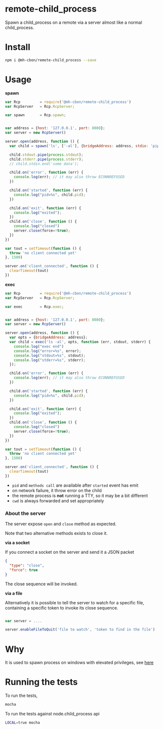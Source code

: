# remote-child_process

Spawn a child_process on a remote via a server almost like a normal child_process.

# Install

```sh
npm i @mh-cbon/remote-child_process --save
```

# Usage

__spawn__

```js
var Rcp         = require('@mh-cbon/remote-child_process')
var RcpServer   = Rcp.RcpServer;

var spawn       = Rcp.spawn;


var address = {host: '127.0.0.1', port: 8080};
var server = new RcpServer()

server.open(address, function () {
  var child = spawn('ls', ['-al'], {bridgeAddress: address, stdio: 'pipe'});

  child.stdout.pipe(process.stdout);
  child.stderr.pipe(process.stderr);
  // child.stdin.end('some data');

  child.on('error', function (err) {
    console.log(err); // it may also throw ECONNREFUSED
  })

  child.on('started', function (err) {
    console.log("pid=%s", child.pid);
  })

  child.on('exit', function (err) {
    console.log("exited");
  })
  child.on('close', function () {
    console.log("closed")
    server.close(force=!true);
  })
})

var tout = setTimeout(function () {
  throw 'no client connected yet'
}, 1500)

server.on('client_connected', function () {
  clearTimeout(tout)
})

```

__exec__

```js
var Rcp         = require('@mh-cbon/remote-child_process')
var RcpServer   = Rcp.RcpServer;

var exec        = Rcp.exec;


var address = {host: '127.0.0.1', port: 8080};
var server = new RcpServer()

server.open(address, function () {
  var opts = {bridgeAddress: address};
  var child = exec('ls -al', opts, function (err, stdout, stderr) {
    console.log("exec end")
    console.log("error=%s", error);
    console.log("stdout=%s", stdout);
    console.log("stderr=%s", stderr);
  });

  child.on('error', function (err) {
    console.log(err); // it may also throw ECONNREFUSED
  })

  child.on('started', function (err) {
    console.log("pid=%s", child.pid);
  })

  child.on('exit', function (err) {
    console.log("exited");
  })
  child.on('close', function () {
    console.log("closed")
    server.close(force=!true);
  })
})

var tout = setTimeout(function () {
  throw 'no client connected yet'
}, 1500)

server.on('client_connected', function () {
  clearTimeout(tout)
})

```

- `pid` and `methods call` are available after `started` event has emit
- on network failure, it throw error on the child
- the remote process is __not__ running a TTY, so it may be a bit different
- `cwd` is always forwarded and set appropriately

### About the server

The server expose `open` and `close` method as expected.

Note that two alternative methods exists to close it.

__via a socket__

If you connect a socket on the server and send it a JSON packet

```json
{
  "type": "close",
  "force": true
}
```

The close sequence will be invoked.

__via a file__

Alternatively it is possible to tell the server to watch for a specific file,
containing a specific token to invoke its close sequence.

```js

var server = ....

server.enableFileToQuit('file to watch', 'token to find in the file')

```

# Why

It is used to spawn process on windows with elevated privileges, see [here](https://github.com/mh-cbon/aghfabsowecwn)

# Running the tests

To run the tests,

```sh
mocha
```

To run the tests against node.child_process api

```sh
LOCAL=true mocha
```
